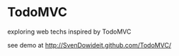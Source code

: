 TodoMVC
=======

exploring web techs inspired by TodoMVC

see demo at http://SvenDowideit.github.com/TodoMVC/
